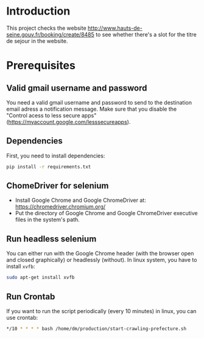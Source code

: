 # Introduction 

This project checks the website http://www.hauts-de-seine.gouv.fr/booking/create/8485 to see whether there's a slot for the titre de sejour in the website. 

# Prerequisites 

## Valid gmail username and password 
You need a valid gmail username and password to send to the destination email adress a notification message. Make sure that you disable the "Control acess to less secure apps" (https://myaccount.google.com/lesssecureapps). 

## Dependencies
First, you need to install dependencies: 
```bash
pip install -r requirements.txt
```

## ChomeDriver for selenium
* Install Google Chrome and Google ChromeDriver at: https://chromedriver.chromium.org/ 
* Put the directory of Google Chrome and Google ChromeDriver executive files in the system's path. 

## Run headless selenium
You can either run with the Google Chrome header (with the browser open and closed graphically) or headlessly (without). In linux system, you have to install `xvfb`:

```bash
sudo apt-get install xvfb
```

## Run Crontab

If you want to run the script periodically (every 10 minutes) in linux, you can use crontab: 

```bash
*/10 * * * * bash /home/dm/production/start-crawling-prefecture.sh
```

